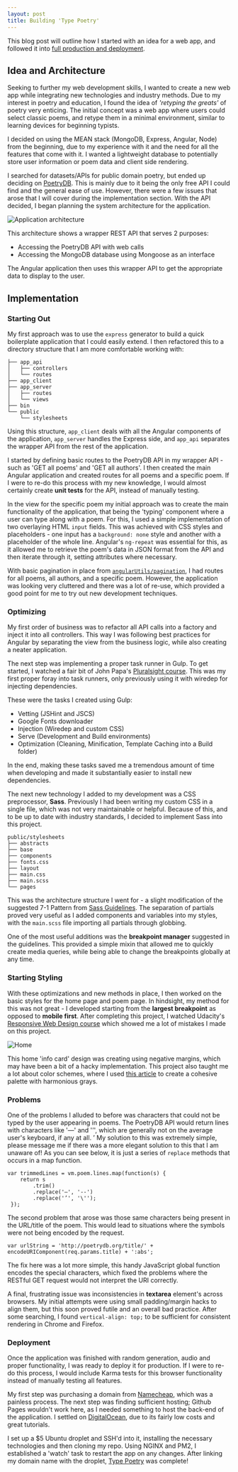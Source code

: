 ```yaml
---
layout: post
title: Building 'Type Poetry'
---
```

This blog post will outline how I started with an idea for a web app, and followed it into [full production and deployment](http://typepoetry.com/).

## Idea and Architecture
Seeking to further my web development skills, I wanted to create a new web app while integrating new technologies and industry methods. Due to my interest in poetry and education, I found the idea of *'retyping the greats'* of poetry very enticing. The initial concept was a web app where users could select classic poems, and retype them in a minimal environment, similar to learning devices for beginning typists.

I decided on using the MEAN stack (MongoDB, Express, Angular, Node) from the beginning, due to my experience with it and the need for all the features that come with it. I wanted a lightweight database to potentially store user information or poem data and client side rendering. 

I searched for datasets/APIs for public domain poetry, but ended up deciding on [PoetryDB](http://poetrydb.org/index.html). This is mainly due to it being the only free API I could find and the general ease of use.  However, there were a few issues that arose that I will cover during the implementation section. With the API decided, I began planning the system architecture for the application. 

![Application architecture]({{site.baseurl}}/assets/typoetry-diagram.png)

This architecture shows a wrapper REST API that serves 2 purposes:
* Accessing the PoetryDB API with web calls
* Accessing the MongoDB database using Mongoose as an interface

The Angular application then uses this wrapper API to get the appropriate data to display to the user.

## Implementation

### Starting Out

My first approach was to use the `express` generator to build a quick boilerplate application that I could easily extend. I then refactored this to a directory structure that I am more comfortable working with:

```
├── app_api
│   ├── controllers
│   └── routes
├── app_client
├── app_server
│   ├── routes
│   └── views
├── bin
└── public
    └── stylesheets

```
Using this structure, `app_client` deals with all the Angular components of the application, `app_server` handles the Express side, and `app_api` separates the wrapper API from the rest of the application. 

I started by defining basic routes to the PoetryDB API in my wrapper API - such as 'GET all poems' and 'GET all authors'. I then created the main Angular application and created routes for all poems and a specific poem. If I were to re-do this process with my new knowledge, I would almost certainly create **unit tests** for the API, instead of manually testing. 

In the view for the specific poem my initial approach was to create the main functionality of the application, that being the 'typing' component where a user can type along with a poem. For this, I used a simple implementation of two overlaying HTML `input` fields. This was achieved with CSS styles and placeholders - one input has a `background: none` style and another with a placeholder of the whole line. Angular's `ng-repeat` was essential for this, as it allowed me to retrieve the poem's data in JSON format from the API and then iterate through it, setting attributes where necessary. 

With basic pagination in place from [`angularUtils/pagination`](https://github.com/michaelbromley/angularUtils/tree/master/src/directives/pagination), I had routes for all poems, all authors, and a specific poem. However, the application was looking very cluttered and there was a lot of re-use, which provided a good point for me to try out new development techniques.

### Optimizing 

My first order of business was to refactor all API calls into a factory and inject it into all controllers. This way I was following best practices for Angular by separating the view from the business logic, while also creating a neater application.

The next step was implementing a proper task runner in Gulp. To get started, I watched a fair bit of John Papa's [Pluralsight course](https://app.pluralsight.com/courses/javascript-build-automation-gulpjs). This was my first proper foray into task runners, only previously using it with wiredep for injecting dependencies. 

These were the tasks I created using Gulp:
* Vetting (JSHint and JSCS)
* Google Fonts downloader
* Injection (Wiredep and custom CSS)
* Serve (Development and Build environments)
* Optimization (Cleaning, Minification, Template Caching into a Build folder)

In the end, making these tasks saved me a tremendous amount of time when developing and made it substantially easier to install new dependencies. 

The next new technology I added to my development was a CSS preprocessor, **Sass**. Previously I had been writing my custom CSS in a single file, which was not very maintainable or helpful. Because of this, and to be up to date with industry standards, I decided to implement Sass into this project. 

```
public/stylesheets
├── abstracts
├── base
├── components
├── fonts.css
├── layout
├── main.css
├── main.scss
└── pages
```
This was the architecture structure I went for - a slight modification of the suggested 7-1 Pattern from [Sass Guidelines](https://sass-guidelin.es). The separation of partials proved very useful as I added components and variables into my styles, with the `main.scss` file importing all partials through globbing. 

One of the most useful additions was the **breakpoint manager** suggested in the guidelines. This provided a simple mixin that allowed me to quickly create media queries, while being able to change the breakpoints globally at any time. 

### Starting Styling

With these optimizations and new methods in place, I then worked on the basic styles for the home page and poem page. In hindsight, my method for this was not great - I developed starting from the **largest breakpoint** as opposed to **mobile first**. After completing this project, I watched Udacity's [Responsive Web Design course](https://www.udacity.com/course/responsive-web-design-fundamentals--ud893) which showed me a lot of mistakes I made on this project.

![Home]({{site.baseurl}}/assets/typoetry-home.png)

This home 'info card' design was creating using negative margins, which may have been a bit of a hacky implementation. This project also taught me a lot about color schemes, where I used [this article](https://www.smashingmagazine.com/2016/04/web-developer-guide-color/) to create a cohesive palette with harmonious grays.

### Problems

One of the problems I alluded to before was characters that could not be typed by the user appearing in poems. The PoetryDB API would return lines with characters like '—' and '’', which are generally not on the average user's keyboard, if any at all. 
’
My solution to this was extremely simple, please message me if there was a more elegant solution to this that I am unaware of! As you can see below, it is just a series of `replace` methods that occurs in a map function.

```
var trimmedLines = vm.poem.lines.map(function(s) {
	return s
		.trim()
		.replace('—', '--')
		.replace('’', '\'');
 });
```

The second problem that arose was those same characters being present in the URL/title of the poem. This would lead to situations where the symbols were not being encoded by the request. 

```
var urlString = 'http://poetrydb.org/title/' + encodeURIComponent(req.params.title) + ':abs';
```

The fix here was a lot more simple, this handy JavaScript global function encodes the special characters, which fixed the problems where the RESTful GET request would not interpret the URI correctly.

A final, frustrating issue was inconsistencies in **textarea** element's across browsers. My initial attempts were using small padding/margin hacks to align them, but this soon proved futile and an overall bad practice. After some searching, I found `vertical-align: top;` to be sufficient for consistent rendering in Chrome and Firefox. 

### Deployment

Once the application was finished with random generation, audio and proper functionality, I was ready to deploy it for production. If I were to re-do this process, I would include Karma tests for this browser functionality instead of manually testing all features. 

My first step was purchasing a domain from [Namecheap](https://www.namecheap.com/), which was a painless process. The next step was finding sufficient hosting; Github Pages wouldn't work here, as I needed something to host the back-end of the application. I settled on [DigitalOcean](https://www.digitalocean.com/), due to its fairly low costs and great tutorials. 

I set up a $5 Ubuntu droplet and SSH'd into it, installing the necessary technologies and then cloning my repo. Using NGINX and PM2, I established a 'watch' task to restart the app on any changes. After linking my domain name with the droplet, [Type Poetry](http://typepoetry.com/) was complete!
